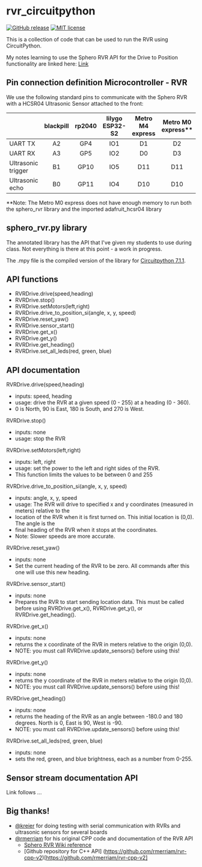 # rvr_circuitpython
[![GitHub release](https://img.shields.io/github/release/kreier/rvr_circuitpython.svg)](https://GitHub.com/kreier/rvr_circuitpython/releases/)
[![MIT license](https://img.shields.io/github/license/kreier/rvr_circuitpython)](https://kreier.mit-license.org/)


This is a collection of code that can be used to run the RVR using CircuitPython.

My notes learning to use the Sphero RVR API for the Drive to Position functionality are linked here: [Link](https://drive.google.com/file/d/1oYMbidrGnvpz_ruhsh2HalU-BsVFMmpa/view?usp=sharing)

## Pin connection definition Microcontroller - RVR

We use the following standard pins to communicate with the Sphero RVR with a HCSR04 Ultrasonic Sensor attached to the front:

|                    | blackpill | rp2040 | lilygo ESP32-S2 | Metro M4 express | Metro M0 express**
|--------------------|:---------:|:------:|:---------------:|:----------------:|:----------------:|
| UART TX            |     A2    |   GP4  |       IO1       |        D1        |        D2        |
| UART RX            |     A3    |   GP5  |       IO2       |        D0        |        D3        |
| Ultrasonic trigger |     B1    |  GP10  |       IO5       |        D11       |        D11       |
| Ultrasonic echo    |     B0    |  GP11  |       IO4       |        D10       |        D10       |

**Note: The Metro M0 express does not have enough memory to run both the sphero_rvr library and the imported adafruit_hcsr04 library

## sphero_rvr.py library ##
The annotated library has the API that I've given my students to use during class. Not everything is there at this point - a work in progress.

The .mpy file is the compiled version of the library for [Circuitpython 7.1.1](https://circuitpython.org). 

## API functions
- RVRDrive.drive(speed,heading)
- RVRDrive.stop()
- RVRDrive.setMotors(left,right)
- RVRDrive.drive_to_position_si(angle, x, y, speed)
- RVRDrive.reset_yaw()
- RVRDrive.sensor_start()
- RVRDrive.get_x()
- RVRDrive.get_y()
- RVRDrive.get_heading()
- RVRDrive.set_all_leds(red, green, blue)

## API documentation

RVRDrive.drive(speed,heading)
- inputs: speed, heading
- usage: drive the RVR at a given speed (0 - 255) at a heading (0 - 360).
- 0 is North, 90 is East, 180 is South, and 270 is West.

RVRDrive.stop()
- inputs: none
- usage: stop the RVR

RVRDrive.setMotors(left,right)
- inputs: left, right
- usage: set the power to the left and right sides of the RVR.
- This function limits the values to be between 0 and 255

RVRDrive.drive_to_position_si(angle, x, y, speed)
- inputs: angle, x, y, speed
- usage: The RVR will drive to specified x and y coordinates (measured in meters) relative to the
- location of the RVR when it is first turned on. This initial location is (0,0). The angle is the
- final heading of the RVR when it stops at the coordinates.
- Note: Slower speeds are more accurate.

RVRDrive.reset_yaw()
- inputs: none
- Set the current heading of the RVR to be zero. All commands after this one will use this new heading.
 
RVRDrive.sensor_start()
- inputs: none
- Prepares the RVR to start sending location data. This must be called before using RVRDrive.get_x(), RVRDrive.get_y(), or RVRDrive.get_heading().
 
RVRDrive.get_x()
- inputs: none
- returns the x coordinate of the RVR in meters relative to the origin (0,0). 
- NOTE: you must call RVRDrive.update_sensors() before using this!

RVRDrive.get_y()
- inputs: none
- returns the y coordinate of the RVR in meters relative to the origin (0,0).
- NOTE: you must call RVRDrive.update_sensors() before using this!

RVRDrive.get_heading()
- inputs: none
- returns the heading of the RVR as an angle between -180.0 and 180 degrees. North is 0, East is 90, West is -90.
- NOTE: you must call RVRDrive.update_sensors() before using this!

RVRDrive.set_all_leds(red, green, blue)
- inputs: none
- sets the red, green, and blue brightness, each as a number from 0-255.

## Sensor stream documentation API

Link follows ...

## Big thanks! ##
* [@kreier](https://github.com/kreier/) for doing testing with serial communication with RVRs and ultrasonic sensors for several boards
* [@rmerriam](https://github.com/rmerriam) for his original CPP code and documentation of the RVR API 
  * [Sphero RVR Wiki reference](https://bitbucket.org/rmerriam/rvr-cpp/wiki/browse/)
  * [Github repository for C++ API] (https://github.com/rmerriam/rvr-cpp-v2)[https://github.com/rmerriam/rvr-cpp-v2]

